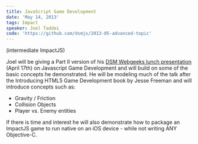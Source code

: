 ```yaml
---
title: JavaScript Game Development
date: 'May 14, 2013'
tags: Impact
speaker: Joel Taddei
code: 'https://github.com/dsmjs/2013-05-advanced-topic'
---
```


(intermediate ImpactJS)

Joel will be giving a Part II version of his [DSM Webgeeks lunch presentation](http://www.dsmwebgeeks.com/2013/04/javascript-game-development-%E2%80%93-lunch-meeting-wed-april-17th/)
(April 17th) on Javascript Game Development and will build on some of the basic
concepts he demonstrated.  He will be modeling much of the talk after the Introducing
HTML5 Game Development book by Jesse Freeman and will introduce concepts such as:

- Gravity / Friction
- Collision Objects
- Player vs. Enemy entities

If there is time and interest he will also demonstrate how to package an ImpactJS
game to run native on an iOS device - while not writing ANY Objective-C.


